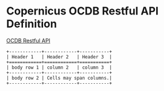 # Copernicus OCDB Restful API Definition

[OCDB Restful API](https://github.com/bcdev/eocdb-server/blob/master/eocdb/ws/res/openapi.yml)

```eval_rst
+------------+------------+-----------+ 
| Header 1   | Header 2   | Header 3  | 
+============+============+===========+ 
| body row 1 | column 2   | column 3  | 
+------------+------------+-----------+ 
| body row 2 | Cells may span columns.| 
+------------+------------+-----------+ 
```

